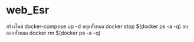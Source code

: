 # web_Esr
สร้างใหม่
docker-compose up -d
หยุดทั้งหมด
docker stop $(docker ps -a -q) 
ลบออกทั้งหมด
docker rm $(docker ps -a -q) 
